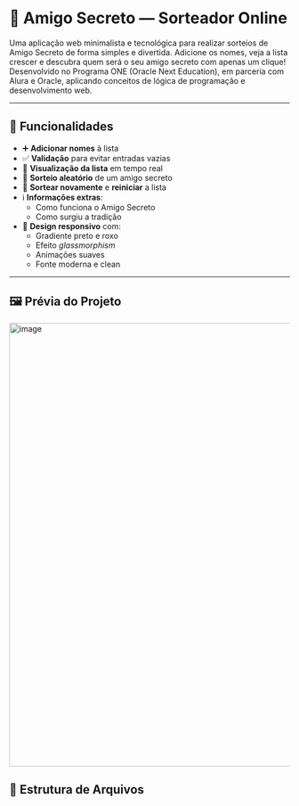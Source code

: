 # 🎁 Amigo Secreto — Sorteador Online

Uma aplicação web minimalista e tecnológica para realizar sorteios de Amigo Secreto de forma simples e divertida.
Adicione os nomes, veja a lista crescer e descubra quem será o seu amigo secreto com apenas um clique!
Desenvolvido no Programa ONE (Oracle Next Education), em parceria com Alura e Oracle, aplicando conceitos de lógica de programação e desenvolvimento web.

---

## 🚀 Funcionalidades

- ➕ **Adicionar nomes** à lista
- ✅ **Validação** para evitar entradas vazias
- 📜 **Visualização da lista** em tempo real
- 🎲 **Sorteio aleatório** de um amigo secreto
- 🔄 **Sortear novamente** e **reiniciar** a lista
- ℹ️ **Informações extras**:
  - Como funciona o Amigo Secreto
  - Como surgiu a tradição
- 🎨 **Design responsivo** com:
  - Gradiente preto e roxo
  - Efeito *glassmorphism*
  - Animações suaves
  - Fonte moderna e clean

---

## 🖼️ Prévia do Projeto

<img width="1087" height="796" alt="image" src="https://github.com/user-attachments/assets/14007fef-f46c-47ee-b0dc-2899019b24e7" />

## 📂 Estrutura de Arquivos

